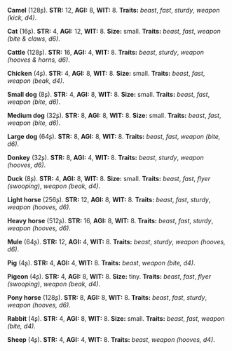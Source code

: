 **Camel** (128ʂ). **STR:** 12, **AGI:** 8, **WIT:** 8. **Traits:** _beast_, _fast_, _sturdy_, _weapon (kick, d4)_.

**Cat** (16ʂ). **STR:** 4, **AGI:** 12, **WIT:** 8. **Size:** small. **Traits:** _beast_, _fast_, _weapon (bite & claws, d6)_.

**Cattle** (128ʂ). **STR:** 16, **AGI:** 4, **WIT:** 8. **Traits:** _beast_, _sturdy_, _weapon (hooves & horns, d6)_.

**Chicken** (4ʂ). **STR:** 4, **AGI:** 8, **WIT:** 8. **Size:** small. **Traits:** _beast_, _fast_, _weapon (beak, d4)_.

**Small dog** (8ʂ). **STR:** 4, **AGI:** 8, **WIT:** 8. **Size:** small. **Traits:** _beast_, _fast_, _weapon (bite, d6)_.

**Medium dog** (32ʂ). **STR:** 8, **AGI:** 8, **WIT:** 8. **Size:** small. **Traits:** _beast_, _fast_, _weapon (bite, d6)_.

**Large dog** (64ʂ). **STR:** 8, **AGI:** 8, **WIT:** 8. **Traits:** _beast_, _fast_, _weapon (bite, d6)_.

**Donkey** (32ʂ). **STR:** 8, **AGI:** 4, **WIT:** 8. **Traits:** _beast_, _sturdy_, _weapon (hooves, d6)_.

**Duck** (8ʂ). **STR:** 4, **AGI:** 8, **WIT:** 8. **Size:** small. **Traits:** _beast_, _fast_, _flyer (swooping)_, _weapon (beak, d4)_.

**Light horse** (256ʂ). **STR:** 12, **AGI:** 8, **WIT:** 8. **Traits:** _beast_, _fast_, _sturdy_, _weapon (hooves, d6)_.

**Heavy horse** (512ʂ). **STR:** 16, **AGI:** 8, **WIT:** 8. **Traits:** _beast_, _fast_, _sturdy_, _weapon (hooves, d6)_.

**Mule** (64ʂ). **STR:** 12, **AGI:** 4, **WIT:** 8. **Traits:** _beast_, _sturdy_, _weapon (hooves, d6)_.

**Pig** (4ʂ). **STR:** 4, **AGI:** 4, **WIT:** 8. **Traits:** _beast_, _weapon (bite, d4)_.

**Pigeon** (4ʂ). **STR:** 4, **AGI:** 8, **WIT:** 8. **Size:** tiny. **Traits:** _beast_, _fast_, _flyer (swooping)_, _weapon (beak, d4)_.

**Pony horse** (128ʂ). **STR:** 8, **AGI:** 8, **WIT:** 8. **Traits:** _beast_, _fast_, _sturdy_, _weapon (hooves, d6)_.

**Rabbit** (4ʂ). **STR:** 4, **AGI:** 8, **WIT:** 8. **Size:** small. **Traits:** _beast_, _fast_, _weapon (bite, d4)_.

**Sheep** (4ʂ). **STR:** 4, **AGI:** 4, **WIT:** 8. **Traits:** _beast_, _weapon (hooves, d4)_.

